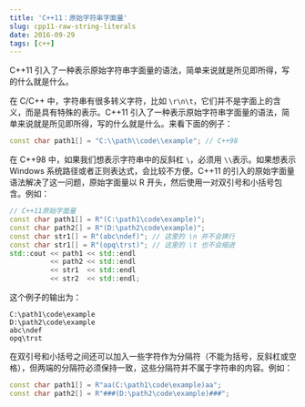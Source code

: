 ```yaml
---
title: 'C++11：原始字符串字面量'
slug: cpp11-raw-string-literals
date: 2016-09-29
tags: [c++]
---
```


C++11 引入了一种表示原始字符串字面量的语法，简单来说就是所见即所得，写的什么就是什么。

在 C/C++ 中，字符串有很多转义字符，比如 `\r\n\t`，它们并不是字面上的含义，而是具有特殊的表示。C++11 引入了一种表示原始字符串字面量的语法，简单来说就是所见即所得，写的什么就是什么。来看下面的例子：

```c++
const char path1[] = "C:\\path\\code\\example"; // C++98
```

在 C++98 中，如果我们想表示字符串中的反斜杠 `\`，必须用 `\\`表示。如果想表示 Windows 系统路径或者正则表达式，会比较不方便。C++11 的引入的原始字面量语法解决了这一问题，原始字面量以 R 开头，然后使用一对双引号和小括号包含。例如：

```c++
// C++11原始字面量
const char path1[] = R"(C:\path1\code\example)"; 
const char path2[] = R"(D:\path2\code\example)"; 
const char str1[] = R"(abc\ndef)"; // 这里的 \n 并不会换行 
const char str1[] = R"(opq\trst)"; // 这里的 \t 也不会缩进
std::cout << path1 << std::endl
          << path2 << std::endl
          << str1  << std::endl
          << str2  << std::endl;
```

这个例子的输出为：

```
C:\path1\code\example
D:\path2\code\example
abc\ndef
opq\trst
```

在双引号和小括号之间还可以加入一些字符作为分隔符（不能为括号，反斜杠或空格），但两端的分隔符必须保持一致，这些分隔符并不属于字符串的内容。例如：

```c++
const char path1[] = R"aa(C:\path1\code\example)aa"; 
const char path2[] = R"###(D:\path2\code\example)###"; 
```